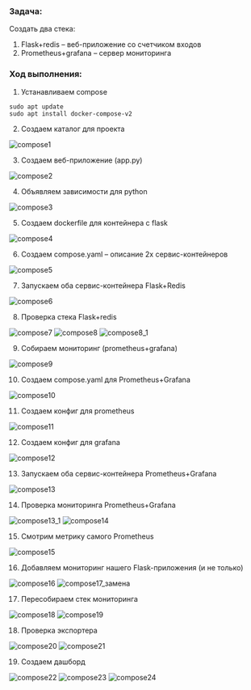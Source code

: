 ### Задача:
Создать два стека:
1. Flask+redis – веб-приложение со счетчиком входов
2. Prometheus+grafana – сервер мониторинга

### Ход выполнения:
1. Устанавливаем compose

```
sudo apt update
sudo apt install docker-compose-v2
```

2. Создаем каталог для проекта

![compose1](https://github.com/user-attachments/assets/2d64e2a5-380b-4a31-b2b6-1887eabd577d)

3. Создаем веб-приложение (app.py)

![compose2](https://github.com/user-attachments/assets/966d51de-0155-42cb-9032-00c0e9ed660b)

4. Объявляем зависимости для python

![compose3](https://github.com/user-attachments/assets/6eaf3d14-faec-478e-93b8-3e83a2ac977d)

5. Создаем dockerfile для контейнера с flask

![compose4](https://github.com/user-attachments/assets/7a6243b9-5ff2-424f-9dbc-aa87126bc3d3)

6. Создаем compose.yaml – описание 2х сервис-контейнеров

![compose5](https://github.com/user-attachments/assets/33d08edb-6e1b-4bb2-a1c4-2415e0b8585f)

7. Запускаем оба сервис-контейнера Flask+Redis

![compose6](https://github.com/user-attachments/assets/02a374fa-e408-46c4-84d2-24354f3f843b)

8. Проверка стека Flask+redis

![compose7](https://github.com/user-attachments/assets/ff5259de-f054-40cf-bc8f-be2891559091)
![compose8](https://github.com/user-attachments/assets/c04091c3-70b1-426c-ba11-e8e5cd1996c1)
![compose8_1](https://github.com/user-attachments/assets/27f768e2-7803-4456-b071-a176088f5361)

9. Собираем мониторинг (prometheus+grafana)

![compose9](https://github.com/user-attachments/assets/3808949f-c9a0-42d8-ac73-5ca37b12820e)

10. Создаем compose.yaml для Prometheus+Grafana

![compose10](https://github.com/user-attachments/assets/89d9d7e8-5546-43ca-9b41-e1eac7921269)

11. Создаем конфиг для prometheus

![compose11](https://github.com/user-attachments/assets/1a9521f2-fff6-48bc-b3f9-4990cf2c53e6)

12. Создаем конфиг для grafana

![compose12](https://github.com/user-attachments/assets/a2b2dab8-7663-4156-b4d1-e96bc915da35)

13. Запускаем оба сервис-контейнера Prometheus+Grafana

![compose13](https://github.com/user-attachments/assets/7ebd67cd-e1a9-424d-9a56-665ff420a5b3)

14. Проверка мониторинга Prometheus+Grafana

![compose13_1](https://github.com/user-attachments/assets/2d629155-77ba-47a3-94b0-e2b5430bcab4)
![compose14](https://github.com/user-attachments/assets/fe961475-8bde-4426-906f-587b1410c285)

15. Смотрим метрику самого Prometheus

![compose15](https://github.com/user-attachments/assets/52e9425b-3fc0-4505-bd30-7774714c041a)

16. Добавляем мониторинг нашего Flask-приложения (и не только)

![compose16](https://github.com/user-attachments/assets/15c6fffd-3864-482e-8ed4-ae0ce7d39a77)
![compose17_замена](https://github.com/user-attachments/assets/7609cd53-1f7d-43d9-9151-1b41af3c142a)

17. Пересобираем стек мониторинга

![compose18](https://github.com/user-attachments/assets/fa6d0661-2547-4e03-83c7-4ea30c5f71da)
![compose19](https://github.com/user-attachments/assets/1f3cb93b-5c82-4c59-b2c4-bca67d76453f)

18. Проверка экспортера

![compose20](https://github.com/user-attachments/assets/1f931905-815c-4efd-a273-347739e7f5fe)
![compose21](https://github.com/user-attachments/assets/50c697f9-f2f6-4edd-9a77-b77209f5ce70)

19. Создаем дашборд

![compose22](https://github.com/user-attachments/assets/f65661f9-a958-4e79-b782-c979ee543beb)
![compose23](https://github.com/user-attachments/assets/320e772e-3535-4904-ada8-d2f245243f9f)
![compose24](https://github.com/user-attachments/assets/0af17415-cccf-4d18-bb12-9ae94e4bdfa6)
